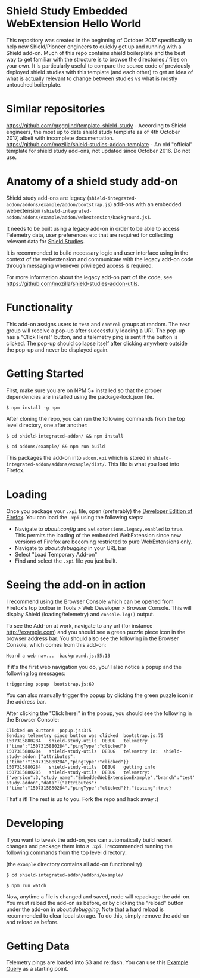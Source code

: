 # Shield Study Embedded WebExtension Hello World 

This repository was created in the beginning of October 2017 specifically to help new Shield/Pioneer engineers to quickly get up and running with a Shield add-on.
Much of this repo contains shield boilerplate and the best way to get familiar with the structure is to browse the directories / files on your own. 
It is particularly useful to compare the source code of previously deployed shield studies with this template (and each other) to get an idea of what is actually relevant to change between studies vs what is mostly untouched boilerplate. 

# Similar repositories

https://github.com/gregglind/template-shield-study - According to Shield engineers, the most up to date shield study template as of 4th October 2017, albeit with incomplete documentation. 
https://github.com/mozilla/shield-studies-addon-template - An old "official" template for shield study add-ons, not updated since October 2016. Do not use. 

# Anatomy of a shield study add-on

Shield study add-ons are legacy (`shield-integrated-addon/addons/example/addon/bootstrap.js`) add-ons with an embedded webextension (`shield-integrated-addon/addons/example/addon/webextension/background.js`). 

It needs to be built using a legacy add-on in order to be able to access Telemetry data, user preferences etc that are required for collecting relevant data for [Shield Studies](https://wiki.mozilla.org/Firefox/Shield/Shield_Studies).

It is recommended to build necessary logic and user interface using in the context of the webextension and communicate with the legacy add-on code through messaging whenever privileged access is required.

For more information about the legacy add-on part of the code, see https://github.com/mozilla/shield-studies-addon-utils.

# Functionality

This add-on assigns users to `test` and `control` groups at random. The `test` group will receive a pop-up after successfully loading a URI. The pop-up has a "Click Here!" button, and a telemetry ping is sent if the button is clicked. The pop-up should collapse itself after clicking anywhere outside the pop-up and never be displayed again. 

# Getting Started

First, make sure you are on NPM 5+ installed so that the proper dependencies are installed using the package-lock.json file.

`$ npm install -g npm`

After cloning the repo, you can run the following commands from the top level directory, one after another:

`$ cd shield-integrated-addon/ && npm install`

`$ cd addons/example/ && npm run build`

This packages the add-on into `addon.xpi` which is stored in `shield-integrated-addon/addons/example/dist/`. This file is what you load into Firefox. 

# Loading

Once you package your `.xpi` file, open (preferably) the [Developer Edition of Firefox](https://www.mozilla.org/firefox/developer/). You can load the `.xpi` using the following steps: 

* Navigate to *about:config* and set `extensions.legacy.enabled` to `true`. This permits the loading of the embedded WebExtension since new versions of Firefox are becoming restricted to pure WebExtensions only. 
* Navigate to *about:debugging* in your URL bar
* Select "Load Temporary Add-on"
* Find and select the `.xpi` file you just built.

# Seeing the add-on in action

I recommend using the Browser Console which can be opened from Firefox's top toolbar in Tools > Web Developer > Browser Console. This will display Shield (loading/telemetry) and `console.log()` output.

To see the Add-on at work, navigate to any url (for instance http://example.com) and you should see a green puzzle piece icon in the browser address bar. You should also see the following in the Browser Console, which comes from this add-on:

```
Heard a web nav...  background.js:55:13
```

If it's the first web navigation you do, you'll also notice a popup and the following log messages:

```
triggering popup  bootstrap.js:69
```

You can also manually trigger the popup by clicking the green puzzle icon in the address bar. 

After clicking the "Click here!" in the popup, you should see the following in the Browser Console:

```
Clicked on Button!  popup.js:3:5
Sending telemetry since button was clicked  bootstrap.js:75
1507315880284	shield-study-utils	DEBUG	telemetry {"time":"1507315880284","pingType":"clicked"}
1507315880284	shield-study-utils	DEBUG	telemetry in:  shield-study-addon {"attributes":{"time":"1507315880284","pingType":"clicked"}}
1507315880284	shield-study-utils	DEBUG	getting info
1507315880285	shield-study-utils	DEBUG	telemetry: {"version":3,"study_name":"EmbeddedWebExtensionExample","branch":"test","addon_version":"1.0.0","shield_version":"4.0.0","type":"shield-study-addon","data":{"attributes":{"time":"1507315880284","pingType":"clicked"}},"testing":true}
```

That's it! The rest is up to you. Fork the repo and hack away :)

# Developing

If you want to tweak the add-on, you can automatically build recent changes and package them into a `.xpi`. I recommended running the following commands from the top level directory:

(the `example` directory contains all add-on functionality)

`$ cd shield-integrated-addon/addons/example/`

`$ npm run watch`

Now, anytime a file is changed and saved, node will repackage the add-on. You must reload the add-on as before, or by clicking the "reload" button under the add-on in *about:debugging*. Note that a hard reload is recommended to clear local storage. To do this, simply remove the add-on and reload as before. 

# Getting Data

Telemetry pings are loaded into S3 and re:dash. You can use this [Example Query](https://sql.telemetry.mozilla.org/queries/46999/source#table) as a starting point. 







